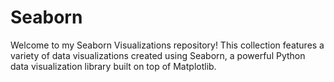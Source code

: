 # Seaborn
Welcome to my Seaborn Visualizations repository! This collection features a variety of data visualizations created using Seaborn, a powerful Python data visualization library built on top of Matplotlib.
